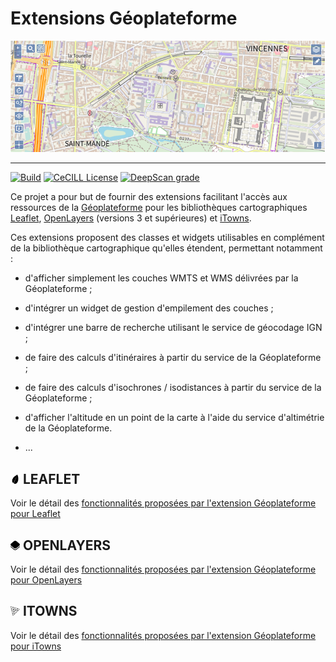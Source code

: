 # Extensions Géoplateforme

![image](capture-carte.png)

---

[![Build](https://github.com/IGNF/geoportal-extensions/actions/workflows/build.yml/badge.svg)](https://github.com/IGNF/geoportal-extensions/actions/workflows/build.yml)
[![CeCILL License](https://img.shields.io/badge/licence-CeCILL--B-blue.svg)](https://raw.githubusercontent.com/IGNF/geoportal-extensions/master/LICENCE.md)
[![DeepScan grade](https://deepscan.io/api/teams/12425/projects/15469/branches/309621/badge/grade.svg)](https://deepscan.io/dashboard#view=project&tid=12425&pid=15469&bid=309621)

Ce projet a pour but de fournir des extensions facilitant l'accès aux ressources de la [Géoplateforme](https://www.geoportail.gouv.fr/) pour les bibliothèques cartographiques [Leaflet](https://leafletjs.com/), [OpenLayers](https://openlayers.org/) (versions 3 et supérieures) et [iTowns](http://www.itowns-project.org/).

Ces extensions proposent des classes et widgets utilisables en complément de la bibliothèque cartographique qu'elles étendent, permettant notamment :

* d'afficher simplement les couches WMTS et WMS délivrées par la Géoplateforme ;

* d'intégrer un widget de gestion d'empilement des couches ;

* d'intégrer une barre de recherche utilisant le service de géocodage IGN ;

* de faire des calculs d'itinéraires à partir du service de la Géoplateforme ;

* de faire des calculs d'isochrones / isodistances à partir du service de la Géoplateforme ;

* d'afficher l'altitude en un point de la carte à l'aide du service d'altimétrie de la Géoplateforme.

* ...

## <img src="leaflet.svg" height="15px" /> LEAFLET
Voir le détail des [fonctionnalités proposées par l'extension Géoplateforme pour Leaflet](doc/README-leaflet.md)

## <img src="openlayers.svg" height="15px" /> OPENLAYERS

Voir le détail des [fonctionnalités proposées par l'extension Géoplateforme pour OpenLayers](doc/README-openlayers.md)

## <img src="threedotjs.svg" height="15px" /> ITOWNS

Voir le détail des [fonctionnalités proposées par l'extension Géoplateforme pour iTowns](doc/README-itowns.md)
